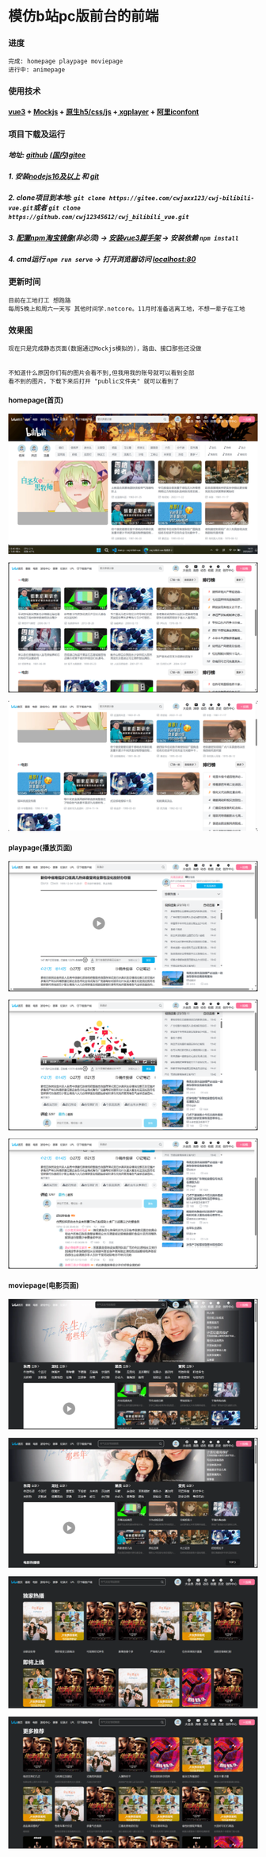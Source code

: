 # 模仿b站pc版前台的前端
### 进度
    完成: homepage playpage moviepage
    进行中: animepage
### 使用技术


#### [vue3](https://vuejs.org/) + [Mockjs](http://mockjs.com/examples.html) + [原生h5/css/js](https://developer.mozilla.org/zh-CN/) +[ xgplayer](http://h5player.bytedance.com/guide/) + [阿里iconfont](https://www.iconfont.cn/)


### 项目下载及运行
##### 地址: [github](https://github.com/cwj12345612/cwj_bilibili_vue.git )    [(国内)gitee](https://gitee.com/cwjaxx123/cwj-bilibili-vue.git)

##### 1. 安装[nodejs16及以上](https://nodejs.org/en) 和 [git](https://git-scm.com/downloads)
##### 2. clone项目到本地: ```git clone https://gitee.com/cwjaxx123/cwj-bilibili-vue.git```或者 ```git clone https://github.com/cwj12345612/cwj_bilibili_vue.git```
##### 3. [配置npm淘宝镜像](https://www.cnblogs.com/tanyiqu/p/14532462.html)(非必须) -> [安装vue3脚手架](https://cli.vuejs.org/zh/guide/installation.html) -> 安装依赖 ```npm install```
##### 4. cmd运行 ```npm run serve```  ->  打开浏览器访问  [localhost:80](http://localhost:80)

 


### 更新时间

    目前在工地打工 想跑路
    每周5晚上和周六一天写 其他时间学.netcore。11月时准备逃离工地，不想一辈子在工地
### 效果图  
    现在只是完成静态页面(数据通过Mockjs模拟的)，路由、接口那些还没做 
    
    
    不知道什么原因你们有的图片会看不到,但我用我的账号就可以看到全部
    看不到的图片，下载下来后打开 "public文件夹" 就可以看到了

   

#### homepage(首页)

![输入图片说明](public/效果图/homepage1.png)

![输入图片说明](public/效果图/homepage2.png)

![输入图片说明](public/效果图/homepage3.png)

#### playpage(播放页面)
![输入图片说明](public/效果图/playpage1.png)

![输入图片说明](public/效果图/playpage2.png)

![输入图片说明](public/效果图/playpage3.png)

#### moviepage(电影页面)
![输入图片说明](public/效果图/movie1.png)

![输入图片说明](public/效果图/movie2.png)

<!-- 暴露了个人信息 所以注释掉 -->
<!-- ![输入图片说明](public/效果图/movie3.png) -->
![输入图片说明](public/效果图/movie4.png)

![输入图片说明](public/效果图/movie5.png)
    
